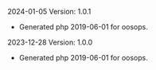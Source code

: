2024-01-05 Version: 1.0.1
- Generated php 2019-06-01 for oosops.

2023-12-28 Version: 1.0.0
- Generated php 2019-06-01 for oosops.

